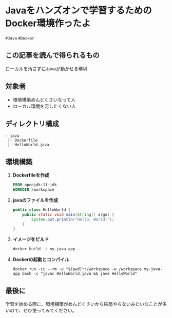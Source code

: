 # Javaをハンズオンで学習するためのDocker環境作ったよ
`#Java` `#Docker`
## この記事を読んで得られるもの
ローカルを汚さずにJavaが動かせる環境

## 対象者
- 環境構築めんどくさいなって人
- ローカル環境を汚したくない人

## ディレクトリ構成
```
- java
 |- Dockerfile
 |- HelloWorld.java

```

## 環境構築

1. **Dockerfileを作成**
    ```Dockerfile
    FROM openjdk:11-jdk
    WORKDIR /workspace
    ```
1. **javaのファイルを作成**
    ```java
    public class HelloWorld {
        public static void main(String[] args) {
            System.out.println("Hello, World!");
        }
    }
    ```
1. **イメージをビルド**
    ```bash
    docker build -t my-java-app .
    ```
1. **Dockerの起動とコンパイル**
    ```
    docker run -it --rm -v "$(pwd)":/workspace -w /workspace my-java-app bash -c "javac HelloWorld.java && java HelloWorld"
    ```
## 最後に
学習を始める際に、環境構築がめんどくさいから結局やらないみたいなことが多いので、ぜひ使ってみてください。
